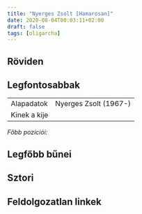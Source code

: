 ```yaml
---
title: "Nyerges Zsolt [Hamarosan]"
date: 2020-08-04T00:03:11+02:00
draft: false
tags: [oligarcha]
---
```


## Röviden

## Legfontosabbak

|                           |                                                                    |
| :---                      | :----                                                              |
| Alapadatok                | Nyerges Zsolt (1967-)                                              |
| Kinek a kije              |                                                                    |

*Főbb pozíciói:*


## Legfőbb bűnei

## Sztori

## Feldolgozatlan linkek
